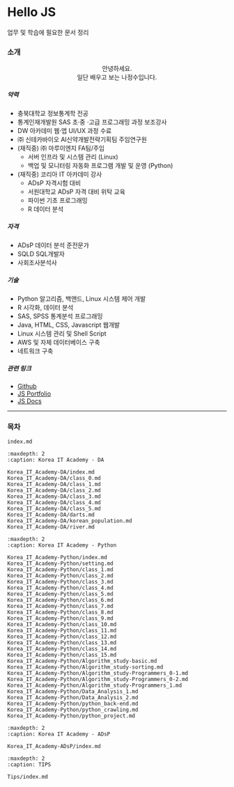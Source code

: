 # Hello JS

업무 및 학습에 필요한 문서 정리

### 소개

<center>
안녕하세요.<br>
일단 배우고 보는 나정수입니다.
</center>

##### 약력

- 충북대학교 정보통계학 전공
- 통계인재개발원 SAS 초·중 ·고급 프로그래밍 과정 보조강사
- DW 아카데미 웹·앱 UI/UX 과정 수료
- ㈜ 신테카바이오 AI신약개발전략기획팀 주임연구원
- (재직중) ㈜ 마루이엔지 FA팀/주임
    - 서버 인프라 및 시스템 관리 (Linux)
    - 백업 및 모니터링 자동화 프로그램 개발 및 운영 (Python)
- (재직중) 코리아 IT 아카데미 강사
    - ADsP 자격시험 대비
    - 서원대학교 ADsP 자격 대비 위탁 교육
    - 파이썬 기초 프로그래밍
    - R 데이터 분석

##### 자격

- ADsP 데이터 분석 준전문가
- SQLD SQL개발자
- 사회조사분석사

##### 기술

- Python 알고리즘, 백앤드, Linux 시스템 제어 개발
- R 시각화, 데이터 분석
- SAS, SPSS 통계분석 프로그래밍
- Java, HTML, CSS, Javascript 웹개발
- Linux 시스템 관리 및 Shell Script
- AWS 및 자체 데이터베이스 구축
- 네트워크 구축

##### 관련 링크

- [Github](https://github.com/JeongSooNa)
- [JS Portfolio](https://jeongsoona.github.io/)
- [JS Docs](https://jeongsoona-docs.readthedocs.io/)

---

### 목차

```{toctree}
index.md
```

```{toctree}
:maxdepth: 2
:caption: Korea IT Academy - DA

Korea_IT_Academy-DA/index.md
Korea_IT_Academy-DA/class_0.md
Korea_IT_Academy-DA/class_1.md
Korea_IT_Academy-DA/class_2.md
Korea_IT_Academy-DA/class_3.md
Korea_IT_Academy-DA/class_4.md
Korea_IT_Academy-DA/class_5.md
Korea_IT_Academy-DA/darts.md
Korea_IT_Academy-DA/korean_population.md
Korea_IT_Academy-DA/river.md
```

```{toctree}
:maxdepth: 2
:caption: Korea IT Academy - Python

Korea_IT_Academy-Python/index.md
Korea_IT_Academy-Python/setting.md
Korea_IT_Academy-Python/class_1.md
Korea_IT_Academy-Python/class_2.md
Korea_IT_Academy-Python/class_3.md
Korea_IT_Academy-Python/class_4.md
Korea_IT_Academy-Python/class_5.md
Korea_IT_Academy-Python/class_6.md
Korea_IT_Academy-Python/class_7.md
Korea_IT_Academy-Python/class_8.md
Korea_IT_Academy-Python/class_9.md
Korea_IT_Academy-Python/class_10.md
Korea_IT_Academy-Python/class_11.md
Korea_IT_Academy-Python/class_12.md
Korea_IT_Academy-Python/class_13.md
Korea_IT_Academy-Python/class_14.md
Korea_IT_Academy-Python/class_15.md
Korea_IT_Academy-Python/Algorithm_study-basic.md
Korea_IT_Academy-Python/Algorithm_study-sorting.md
Korea_IT_Academy-Python/Algorithm_study-Programmers_0-1.md
Korea_IT_Academy-Python/Algorithm_study-Programmers_0-2.md
Korea_IT_Academy-Python/Algorithm_study-Programmers_1.md
Korea_IT_Academy-Python/Data_Analysis_1.md
Korea_IT_Academy-Python/Data_Analysis_2.md
Korea_IT_Academy-Python/python_back-end.md
Korea_IT_Academy-Python/python_crawling.md
Korea_IT_Academy-Python/python_project.md
```

```{toctree}
:maxdepth: 2
:caption: Korea IT Academy - ADsP

Korea_IT_Academy-ADsP/index.md
```

```{toctree}
:maxdepth: 2
:caption: TIPS

Tips/index.md
```
